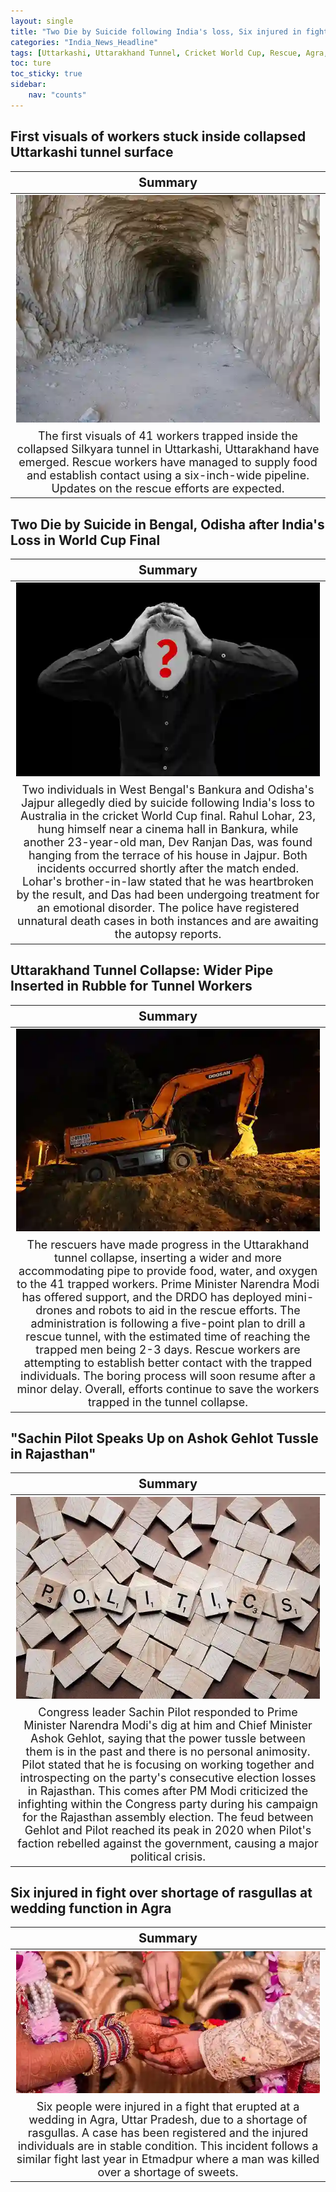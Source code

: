 ```yaml
---
layout: single
title: "Two Die by Suicide following India's loss, Six injured in fight over shortage of rasgullas"
categories: "India_News_Headline"
tags: [Uttarkashi, Uttarakhand Tunnel, Cricket World Cup, Rescue, Agra, Uttar Pradesh]
toc: ture
toc_sticky: true
sidebar:
    nav: "counts"
---
```


<style>
table th:first-of-type {
    width: 100%;
    font-size: 20px;
}
table td:nth-of-type(1) {
    width: 100%;
    font-size: 18px;
}
</style>

## First visuals of workers stuck inside collapsed Uttarkashi tunnel surface

Summary | 
:---:|
![](/assets/images/2023-11-21-India_News_Headline_231121_1-1.webp) |
The first visuals of 41 workers trapped inside the collapsed Silkyara tunnel in Uttarkashi, Uttarakhand have emerged. Rescue workers have managed to supply food and establish contact using a six-inch-wide pipeline. Updates on the rescue efforts are expected. |

## Two Die by Suicide in Bengal, Odisha after India's Loss in World Cup Final

Summary | 
:---:|
![](/assets/images/2023-11-21-India_News_Headline_231121_1-2.webp) |
Two individuals in West Bengal's Bankura and Odisha's Jajpur allegedly died by suicide following India's loss to Australia in the cricket World Cup final. Rahul Lohar, 23, hung himself near a cinema hall in Bankura, while another 23-year-old man, Dev Ranjan Das, was found hanging from the terrace of his house in Jajpur. Both incidents occurred shortly after the match ended. Lohar's brother-in-law stated that he was heartbroken by the result, and Das had been undergoing treatment for an emotional disorder. The police have registered unnatural death cases in both instances and are awaiting the autopsy reports. |

## Uttarakhand Tunnel Collapse: Wider Pipe Inserted in Rubble for Tunnel Workers

Summary | 
:---:|
![](/assets/images/2023-11-21-India_News_Headline_231121_1-3.webp) |
The rescuers have made progress in the Uttarakhand tunnel collapse, inserting a wider and more accommodating pipe to provide food, water, and oxygen to the 41 trapped workers. Prime Minister Narendra Modi has offered support, and the DRDO has deployed mini-drones and robots to aid in the rescue efforts. The administration is following a five-point plan to drill a rescue tunnel, with the estimated time of reaching the trapped men being 2-3 days. Rescue workers are attempting to establish better contact with the trapped individuals. The boring process will soon resume after a minor delay. Overall, efforts continue to save the workers trapped in the tunnel collapse. |

## "Sachin Pilot Speaks Up on Ashok Gehlot Tussle in Rajasthan"

Summary | 
:---:|
![](/assets/images/2023-11-21-India_News_Headline_231121_1-4.webp) |
Congress leader Sachin Pilot responded to Prime Minister Narendra Modi's dig at him and Chief Minister Ashok Gehlot, saying that the power tussle between them is in the past and there is no personal animosity. Pilot stated that he is focusing on working together and introspecting on the party's consecutive election losses in Rajasthan. This comes after PM Modi criticized the infighting within the Congress party during his campaign for the Rajasthan assembly election. The feud between Gehlot and Pilot reached its peak in 2020 when Pilot's faction rebelled against the government, causing a major political crisis. |

## Six injured in fight over shortage of rasgullas at wedding function in Agra

Summary | 
:---:|
![](/assets/images/2023-11-21-India_News_Headline_231121_1-5.webp) |
Six people were injured in a fight that erupted at a wedding in Agra, Uttar Pradesh, due to a shortage of rasgullas. A case has been registered and the injured individuals are in stable condition. This incident follows a similar fight last year in Etmadpur where a man was killed over a shortage of sweets.|